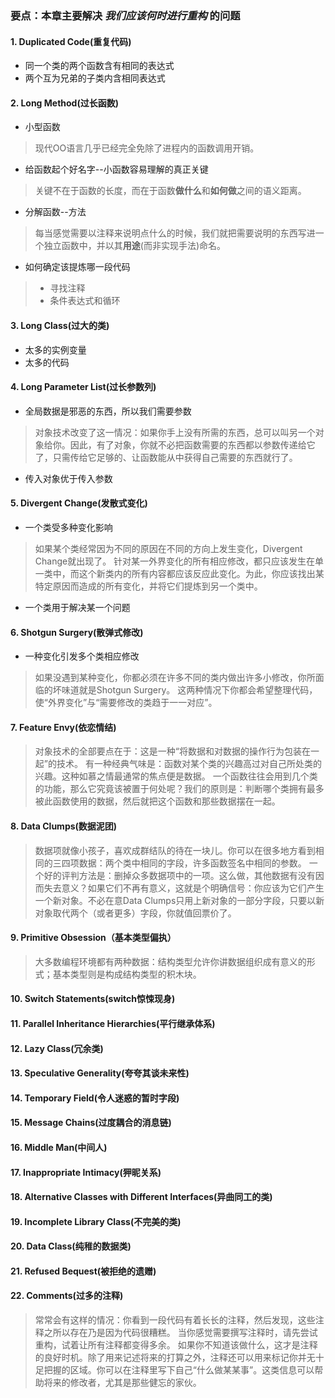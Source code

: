 ### 要点：本章主要解决 *我们应该何时进行重构*  的问题
#### 1. Duplicated Code(重复代码)
* 同一个类的两个函数含有相同的表达式
* 两个互为兄弟的子类内含相同表达式
#### 2. Long Method(过长函数)
* 小型函数
> 现代OO语言几乎已经完全免除了进程内的函数调用开销。
* 给函数起个好名字--小函数容易理解的真正关键
> 关键不在于函数的长度，而在于函数**做什么**和**如何做**之间的语义距离。
* 分解函数--方法
> 每当感觉需要以注释来说明点什么的时候，我们就把需要说明的东西写进一个独立函数中，并以其**用途**(而非实现手法)命名。
* 如何确定该提炼哪一段代码
> * 寻找注释
> * 条件表达式和循环
#### 3. Long Class(过大的类)
* 太多的实例变量
* 太多的代码
#### 4. Long Parameter List(过长参数列)
* 全局数据是邪恶的东西，所以我们需要参数
> 对象技术改变了这一情况：如果你手上没有所需的东西，总可以叫另一个对象给你。因此，有了对象，你就不必把函数需要的东西都以参数传递给它了，只需传给它足够的、让函数能从中获得自己需要的东西就行了。
* 传入对象优于传入参数
#### 5. Divergent Change(发散式变化)
* 一个类受多种变化影响
> 如果某个类经常因为不同的原因在不同的方向上发生变化，Divergent Change就出现了。
> 针对某一外界变化的所有相应修改，都只应该发生在单一类中，而这个新类内的所有内容都应该反应此变化。为此，你应该找出某特定原因而造成的所有变化，并将它们提炼到另一个类中。
* 一个类用于解决某一个问题
#### 6. Shotgun Surgery(散弹式修改)
* 一种变化引发多个类相应修改
> 如果没遇到某种变化，你都必须在许多不同的类内做出许多小修改，你所面临的坏味道就是Shotgun Surgery。
> 这两种情况下你都会希望整理代码，使“外界变化”与“需要修改的类趋于一一对应”。
#### 7. Feature Envy(依恋情结)
> 对象技术的全部要点在于：这是一种“将数据和对数据的操作行为包装在一起”的技术。
> 有一种经典气味是：函数对某个类的兴趣高过对自己所处类的兴趣。这种如慕之情最通常的焦点便是数据。
> 一个函数往往会用到几个类的功能，那么它究竟该被置于何处呢？我们的原则是：判断哪个类拥有最多被此函数使用的数据，然后就把这个函数和那些数据摆在一起。
#### 8. Data Clumps(数据泥团)
> 数据项就像小孩子，喜欢成群结队的待在一块儿。你可以在很多地方看到相同的三四项数据：两个类中相同的字段，许多函数签名中相同的参数。
> 一个好的评判方法是：删掉众多数据项中的一项。这么做，其他数据有没有因而失去意义？如果它们不再有意义，这就是个明确信号：你应该为它们产生一个新对象。不必在意Data Clumps只用上新对象的一部分字段，只要以新对象取代两个（或者更多）字段，你就值回票价了。
#### 9. Primitive Obsession（基本类型偏执）
> 大多数编程环境都有两种数据：结构类型允许你讲数据组织成有意义的形式；基本类型则是构成结构类型的积木块。
#### 10. Switch Statements(switch惊悚现身)
#### 11. Parallel Inheritance Hierarchies(平行继承体系)
#### 12. Lazy Class(冗余类)
#### 13. Speculative Generality(夸夸其谈未来性)
#### 14. Temporary Field(令人迷惑的暂时字段)
#### 15. Message Chains(过度耦合的消息链)
#### 16. Middle Man(中间人)
#### 17. Inappropriate Intimacy(狎昵关系)
#### 18. Alternative Classes with Different Interfaces(异曲同工的类)
#### 19. Incomplete Library Class(不完美的类)
#### 20. Data Class(纯稚的数据类)
#### 21. Refused Bequest(被拒绝的遗赠)
#### 22. Comments(过多的注释)
> 常常会有这样的情况：你看到一段代码有着长长的注释，然后发现，这些注释之所以存在乃是因为代码很糟糕。
> 当你感觉需要撰写注释时，请先尝试重构，试着让所有注释都变得多余。
> 如果你不知道该做什么，这才是注释的良好时机。除了用来记述将来的打算之外，注释还可以用来标记你并无十足把握的区域。你可以在注释里写下自己“什么做某某事”。这类信息可以帮助将来的修改者，尤其是那些健忘的家伙。


